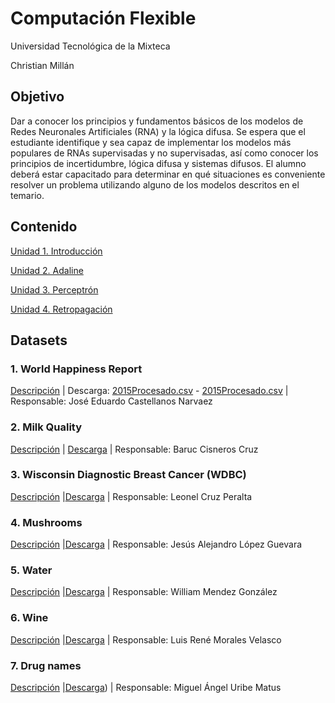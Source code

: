 # Computación Flexible

Universidad Tecnológica de la Mixteca

Christian Millán

## Objetivo

Dar a conocer los principios y fundamentos básicos de los modelos de Redes Neuronales Artificiales (RNA) y la lógica difusa.
Se espera que el estudiante identifique y sea capaz de implementar los modelos más populares de RNAs supervisadas y no supervisadas, así como conocer los principios de incertidumbre, lógica difusa y sistemas difusos.
El alumno deberá estar capacitado para determinar en qué situaciones es conveniente resolver un problema utilizando alguno de los modelos descritos en el temario.

## Contenido

[Unidad 1. Introducción](./L01-intro/README.md)

[Unidad 2. Adaline](./L02-adaline/README.md)

[Unidad 3. Perceptrón](./L03-perceptron/README.md)

[Unidad 4. Retropagación](./L04-backpropagation/README.md)


## Datasets

### 1. World Happiness Report

[Descripción](./datasets/world_happiness_report/world_happiness_report.pdf)
| Descarga: [2015Procesado.csv](./datasets/world_happiness_report/2015Procesado.csv) - [2015Procesado.csv](./datasets/world_happiness_report/2015Procesado.csv)
| Responsable: José Eduardo Castellanos Narvaez

### 2. Milk Quality

[Descripción](./datasets/02-milk-quality/milkQuality.md)
| [Descarga](https://www.kaggle.com/datasets/yrohit199/milk-quality)
| Responsable: Baruc Cisneros Cruz

### 3. Wisconsin Diagnostic Breast Cancer (WDBC)

[Descripción](./datasets/03-Wisconsin-Diagnostic-Breast-Cancer/winsconsin-breast-cancer.md)
|[Descarga](./../datasets/03-Wisconsin-Diagnostic-Breast-Cancer/breast-cancer-wisconsin.csv)
| Responsable: Leonel Cruz Peralta

### 4. Mushrooms

[Descripción](https://github.com/Alejandro2000Lopez/Tarea-2_1-Dataset-Mushroom/blob/main/DataSet%20Mushroom.ipynb)
|[Descarga](https://github.com/Alejandro2000Lopez/Tarea-2_1-Dataset-Mushroom/blob/main/mushrooms.csv)
| Responsable: Jesús Alejandro López Guevara

### 5. Water

[Descripción](./datasets/05-water/Water%20Datset.md)
|[Descarga](./datasets/05-water/water_potability.csv)
| Responsable: William Mendez González

### 6. Wine

[Descripción](./datasets/06-wine/06-wine.md)
|[Descarga](https://archive.ics.uci.edu/ml/machine-learning-databases/wine/)
| Responsable: Luis René Morales Velasco

### 7. Drug names

[Descripción](./07-drug-names/DATASET.md)
|[Descarga](./datasets/07-drug-names/dataset1/))
| Responsable: Miguel Ángel Uribe Matus
